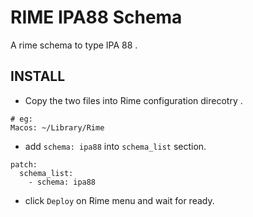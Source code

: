 # RIME IPA88 Schema

A rime schema to type IPA 88 .



## INSTALL

* Copy the two files into Rime configuration direcotry .

```
# eg: 
Macos: ~/Library/Rime
```

* add `schema: ipa88` into `schema_list` section.

```
patch:
  schema_list:
    - schema: ipa88
```

* click `Deploy` on Rime menu and wait for ready.


